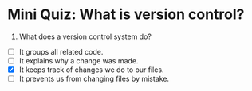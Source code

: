 # Mini Quiz: What is version control?
1. What does a version control system do?
- [ ] It groups all related code.
- [ ] It explains why a change was made.
- [x] It keeps track of changes we do to our files.
- [ ] It prevents us from changing files by mistake.
